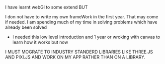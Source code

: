 
I have learnt webGl to some extend BUT

I don not have to write my own frameWork in the first year. That may come if needed. 
I am spending much of my time in solving problems which have already been solved 

- I needed this low level introduction and 1 year or wroking with canvas to learn how it works but now 

I MUST MOGRATE TO INDUSTRY STANDERD LIBRARIES LIKE THREE.JS AND PIXI.JS AND WORK ON MY APP RATHER THAN ON A LIBRARY.

